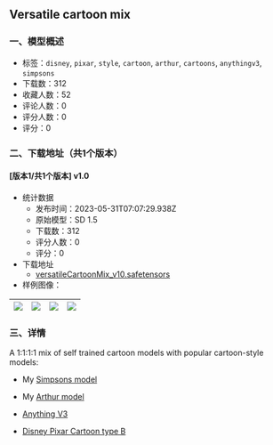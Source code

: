 ## Versatile cartoon mix
### 一、模型概述

- 标签：`disney`, `pixar`, `style`, `cartoon`, `arthur`, `cartoons`, `anythingv3`, `simpsons`
- 下载数：312
- 收藏人数：52
- 评论人数：0
- 评分人数：0
- 评分：0

### 二、下载地址（共1个版本）

#### [版本1/共1个版本] v1.0

- 统计数据
  - 发布时间：2023-05-31T07:07:29.938Z
  - 原始模型：SD 1.5
  - 下载数：312
  - 评分人数：0
  - 评分：0
- 下载地址
  - [versatileCartoonMix_v10.safetensors](https://civitai.com/api/download/models/86076)
- 样例图像：

| <img src="https://image.civitai.com/xG1nkqKTMzGDvpLrqFT7WA/daa44c6a-6000-413c-865e-4fd505e973d1/width=450/977682.jpeg" /> | <img src="https://image.civitai.com/xG1nkqKTMzGDvpLrqFT7WA/6b94d3bf-ee88-4f59-8b68-72157bf34cd6/width=450/977685.jpeg" /> | <img src="https://image.civitai.com/xG1nkqKTMzGDvpLrqFT7WA/ff5dadd4-bd1b-462a-84e8-5f48ae041df5/width=450/977684.jpeg" /> | <img src="https://image.civitai.com/xG1nkqKTMzGDvpLrqFT7WA/0ecc64e6-f124-471e-8545-3ae46a2bbd9e/width=450/977686.jpeg" /> |
| ---- | ---- | ---- | ---- |


### 三、详情
<p>A 1:1:1:1 mix of self trained cartoon models with popular cartoon-style models:</p><ul><li><p><span>My </span><a target="_blank" rel="ugc" href="https://huggingface.co/Norod78/sd-simpsons-model"><span>Simpsons model</span></a></p></li><li><p><span>My </span><a target="_blank" rel="ugc" href="https://civitai.com/models/13009/arthur-cartoon-show"><span>Arthur model</span></a></p></li><li><p><a target="_blank" rel="ugc" href="https://civitai.com/models/66?modelVersionId=75"><span>Anything V3</span></a></p></li><li><p><a target="_blank" rel="ugc" href="https://civitai.com/models/75650/disney-pixar-cartoon-type-b"><span>Disney Pixar Cartoon type B</span></a></p></li></ul>